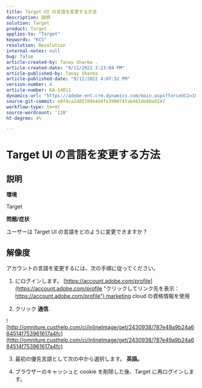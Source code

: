```yaml
---
title: Target UI の言語を変更する方法
description: 説明
solution: Target
product: Target
applies-to: "Target"
keywords: "KCS"
resolution: Resolution
internal-notes: null
bug: false
article-created-by: Tanay Sharma .
article-created-date: "9/12/2022 3:23:04 PM"
article-published-by: Tanay Sharma .
article-published-date: "9/12/2022 4:07:52 PM"
version-number: 4
article-number: KA-14011
dynamics-url: "https://adobe-ent.crm.dynamics.com/main.aspx?forceUCI=1&pagetype=entityrecord&etn=knowledgearticle&id=85baf5c8-ae32-ed11-9db1-002248086735"
source-git-commit: e8f4ca2dd578944d4fe399074fab461de88ad247
workflow-type: tm+mt
source-wordcount: '110'
ht-degree: 4%

---
```


# Target UI の言語を変更する方法

## 説明


<b>環境</b>

Target



<b>問題/症状</b>

ユーザーは Target UI の言語をどのように変更できますか？


## 解像度




アカウントの言語を変更するには、次の手順に従ってください。

1. にログインします。 [https://account.adobe.com/profile](https://account.adobe.com/profile "クリックしてリンク先を表示：https://account.adobe.com/profile") marketing cloud の資格情報を使用

2. クリック <b>通信</b>.

![http://omniture.custhelp.com/ci/inlineImage/get/2430938/787e49a9b24a684514f753961617a4fc](http://omniture.custhelp.com/ci/inlineImage/get/2430938/787e49a9b24a684514f753961617a4fc)

3. 最初の優先言語として次の中から選択します。 <b>英語。</b>

4. ブラウザーのキャッシュと cookie を削除した後、Target に再ログインします。


